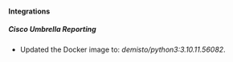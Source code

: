 #### Integrations
##### Cisco Umbrella Reporting
- Updated the Docker image to: *demisto/python3:3.10.11.56082*.
